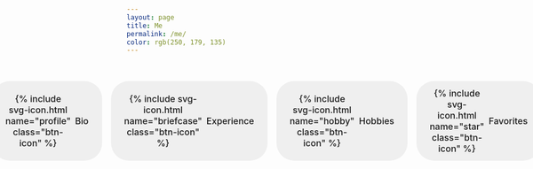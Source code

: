 ```yaml
---
layout: page
title: Me
permalink: /me/
color: rgb(250, 179, 135)
---
```


<div id="canvas-container" 
     data-moon-url="{{ '/assets/3DObjects/moon.glb' | relative_url }}"
     data-astronaut-url="{{ '/assets/3DObjects/astropink.glb' | relative_url }}" >
</div>

<div class="section-nav">
  <button class="section-btn" data-section="bio">
    {% include svg-icon.html name="profile" class="btn-icon" %}
    <span>Bio</span>
  </button>
  <button class="section-btn" data-section="experience">
    {% include svg-icon.html name="briefcase" class="btn-icon" %}
    <span>Experience</span>
  </button>
  <button class="section-btn" data-section="hobbies">
    {% include svg-icon.html name="hobby" class="btn-icon" %}
    <span>Hobbies</span>
  </button>
  <button class="section-btn" data-section="favorites">
    {% include svg-icon.html name="star" class="btn-icon" %}
    <span>Favorites</span>
  </button>
</div>

<div class="section-content">
  <!-- Bio Section -->
  <div id="marker-bio" class="section-marker"></div>
  <section id="bio">
    <p>If my social media presence has ever revealed a truth about me, it's that "about me" sections and I have been in a philosophical conflict for as long as my digital footprint has existed. (My first one ever was "*describes who he is*", and the latest being, "Why is it always Bios?")</p>
    <p>But here we go. My name is Dario. I am mainly a web developer, with a passion for frontend technologies.</p>
  </section>

  <!-- Experience Section -->
  <div id="marker-experience" class="section-marker"></div>
  <section id="experience">
    <h2>Professional Journey</h2>
    <h3>Web Development</h3>
<p>
  I have several years of experience in web development and its associated
  technologies. I designed the curriculum for a beginner-level web development
  course, which I taught for several years, leaving hundreds of students
  satisfied.
</p>
<p>
  I am proficient in JavaScript, HTML, CSS, and React on the frontend, and
  Node.js, Express.js, and ASP.NET on the backend.
</p>
<h3>Desktop Development</h3>
<p>
  I have developed numerous desktop applications for Windows users, utilizing
  technologies such as WinForms and Xamarin.Forms. Additionally, I briefly
  explored Flutter and Dart.
</p>
<h3>Programming Languages</h3>
<p>
  I am passionate about Java and have designed a beginner-level course focused
  on the core concepts of the language and basic data structures and algorithms
  (DSA), which I successfully taught for several years.
</p>
<h3>Open Source</h3>
<p>
  I am an active contributor to open-source projects on GitHub. I have
  contributed to several projects, including the popular MDN Web Docs.
</p>
<h3>Skills</h3>
<ul>
  <li>JavaScript</li>
  <li>HTML</li>
  <li>CSS</li>
  <li>React</li>
  <li>Node.js</li>
  <li>Express.js</li>
  <li>ASP.NET</li>
  <li>Java</li>
  <li>WinForms</li>
  <li>Xamarin.Forms</li>
  <li>Flutter</li>
  <li>Dart</li>
  <li>DSA</li>
  <li>C#</li>
  <li>SQL</li>
  <li>Git</li>
  <li>GitHub</li>
</ul>

    <!-- Add your experience content -->
  </section>

  <!-- Hobbies Section -->
  <div id="marker-hobbies" class="section-marker"></div>
  <section id="hobbies">
    <h2>Favorite Activities</h2>
    <h3>Running</h3>
    <p>
      I love running; it's my favorite way to get some exercise. I recently
      rediscovered this hobby and am currently running 5k in 35 minutes. My goal is
      to complete a half marathon by the end of the year.
    </p>
    <h3>Swimming</h3>
    <p>
      I grew up in a coastal city at the meeting point of the Adriatic and Ionian
      seas. Swimming has always been an important part of my life.
    </p>
    <h3>Reading</h3>
    <p>
      I love exploring a wide range of genres. While I mostly read
      fiction, I adore the classics. I also enjoy non-fiction, particularly topics
      on math and science. However, my greatest passion lies in poetry. I appreciate
      poetry across all genres, though I have a soft spot for French Symbolism,
      Surrealism, Dadaism, and Italian Hermeticism.
    </p>
    <h3>Playing Chess</h3>
    <p>
      I started playing chess eight years ago and still approach it with the same
      enthusiasm. It’s a fantastic way for me to relax and keep my mind sharp.
    </p>
    <h3>Gaming</h3>
    <p>
      I am a casual gamer and enjoy metroidvania platformers and action roguelikes.
      My recent achievements include defeating the final boss in <strong>Nine Sols</strong> and
      completing <strong>Slay the Spire</strong> on Ascension 20.
    </p>

  </section>

  <!-- Favorites Section -->
  <div id="marker-favorites" class="section-marker"></div>
  <section id="favorites">
    <h2>My Favorites</h2>
      <h3>Color</h3>
        <p>
          My favorite color is <span style="color: #fe640b">orange</span>, like a
          peach or the sunset reflection at the meeting point of the Ionian and Adriatic
          Seas in my hometown.
        </p>
      <h3>Food</h3>
        <p>
          My favorite food is pasta, and my favorite types are either linguine or
          penne rigate. I can make the best cherry tomato sauce with basil.
        </p>
      <h3>Book</h3>
        <p>
          This is a hard one, and I’m going to cheat. So here is the resolution of
          my internal battle:
        </p>
        <ul>
          <li>
            My favorite Albanian novel: <em>The General of the Dead Army</em> by
            Ismail Kadare
          </li>
          <li>My favorite epic poem: <em>The Odyssey</em> by Homer</li>
          <li>My favorite poetry book: <em>A Season in Hell</em> by Arthur Rimbaud</li>
          <li>My favorite novel: <em>The Magic Mountain</em> by Thomas Mann</li>
          <li>
            My favorite play: <em>The Resistible Rise of Arturo Ui</em> by Bertolt
            Brecht
          </li>
          <li>My favorite short story: <em>The Overcoat</em> by Nikolai Gogol</li>
        </ul>
      <h3>Movie</h3>
        <p>My favorite movie is <em>Night on Earth</em> by Jim Jarmusch.</p>
      <h3>Song</h3>
        <p>I’m not going to pick a favorite song because it’s a transient, dynamic feeling. However, I do have a favorite music video: Rihanna's <em>Needed Me</em>, directed by one of my favorite movie directors, Harmony Korine.</p>
      <h3>Language</h3>
        <p>My favorite language is Albanian. It's sweet, it's soft, it's complex.</p>
      <h3>Sport</h3>
        <p>My favorite sport is Volleyball.</p>
      <br>
      <br>
      <h4>In progress...</h4>
</section>
</div>

<script>
  document.addEventListener('DOMContentLoaded', function() {
    const buttons = document.querySelectorAll('.section-btn');
    const sections = document.querySelectorAll('.section-content section');
    const nav = document.querySelector('.section-nav');
    
    // Hide all sections initially
    sections.forEach(section => section.style.display = 'none');
    
    // Button click handler
    buttons.forEach(button => {
      button.addEventListener('click', function() {
        const sectionId = this.getAttribute('data-section');
        
        // Remove active class from all buttons and hide all sections
        buttons.forEach(btn => btn.classList.remove('active'));
        sections.forEach(section => section.classList.remove('active'));
        sections.forEach(section => section.style.display = 'none');
        
        // Add active class to clicked button
        this.classList.add('active');
        
        // Show the corresponding section
        const targetSection = document.getElementById(sectionId);
        targetSection.classList.add('active');
        targetSection.style.display = 'block';
        
        // Scroll to the marker
        const marker = document.getElementById(`marker-${sectionId}`);
        setTimeout(() => {
          const offset = nav.offsetHeight + 200; // Adjust this value as needed
          const markerPosition = marker.getBoundingClientRect().top + window.pageYOffset - offset;
          window.scrollTo({
            top: markerPosition,
            behavior: 'smooth'
          });
        }, 50);
      });
    });
    
    // URL hash checking code
    if (window.location.hash) {
      const sectionId = window.location.hash.substring(1); // Remove the #
      const targetButton = document.querySelector(`.section-btn[data-section="${sectionId}"]`);
      if (targetButton) {
        targetButton.click(); // Simulate click on the appropriate button
      }
    }
    
    // Sticky navigation code
    window.addEventListener('scroll', function() {
      const navRect = nav.getBoundingClientRect();
      const isStuck = navRect.top <= 60; // Adjust this value to match the height of your navbar
      nav.classList.toggle('stuck', isStuck);
    });
  });
</script>

<style>
  .section-nav {
  display: flex;
  justify-content: center;
  gap: 1rem;
  margin: 2rem 0;
  padding: 1rem 0;
  position: sticky;
  top: 60px; /* Adjust this value to match the height of your navbar */
  z-index: 100;
  background-color: var(--background-color);
  transition: border-bottom 0.3s ease;
}

/* Add a class for when the nav is stuck */
.section-nav.stuck {
  border-bottom: 1px solid var(--nav-menu-color);
}

  .btn-icon {
  width: 18px;
  height: 18px;
  fill: currentColor;
  transition: transform 0.3s, color 0.3s;
}

/* Button hover animation for icons */
.section-btn:hover .btn-icon {
  transform: scale(1.2);
}
  
  /* Base button styles */
.section-btn {
  display: flex;
  align-items: center;
  gap: 0.5rem; /* Space between icon and text */
  border: none;
  padding: 0.75rem 1.5rem;
  border-radius: 2rem; /* Rounder buttons */
  cursor: pointer;
  font-family: inherit;
  font-size: 1rem;
  font-weight: 500;
  transition: all 0.3s;
  background-size: 200% 100%;
  background-position: left center;
  color: var(--inverted-text-color);
}
  
  /* Bio button - orange gradient */
  .section-btn[data-section="bio"] {
    background-image: linear-gradient(120deg, var(--nav-link-1-color), var(--logo-red));
  }
  
  /* Experience button - green gradient */
  .section-btn[data-section="experience"] {
    background-image: linear-gradient(120deg, var(--nav-link-2-color), var(--primitive-sapphire));
  }
  
  /* Hobbies button - purple gradient */
  .section-btn[data-section="hobbies"] {
    background-image: linear-gradient(120deg, var(--nav-link-3-color), var(--inline-code));
  }
  
  /* Favorites button - pink gradient */
  .section-btn[data-section="favorites"] {
    background-image: linear-gradient(120deg, var(--logo-pink), var(--hero-gradient-2));
  }
  
  /* Hover effect - shift gradient */
  .section-btn:hover {
    background-position: right center;
  }
  
  
  .section-content section {
    display: none;
    animation: fadeIn 0.5s;
  }
  
  .section-content section.active {
    display: block;
  }
  
  @keyframes fadeIn {
    from { opacity: 0; transform: translateY(10px); }
    to { opacity: 1; transform: translateY(0); }
  }
  @keyframes icon-pulsate {
  0% {
    transform: scale(1);
  }
  50% {
    transform: scale(1.3);
  }
  100% {
    transform: scale(1);
  }
}
.section-btn.active .btn-icon {
  animation: icon-pulsate 2s infinite ease-in-out;
  color: var(--logo-yellow) !important
}
.section-btn:not(.active) .btn-icon {
  animation: none;
}
.section-btn:hover:not(.active) .btn-icon {
  transform: scale(1.1);
}
.section-marker {
  height: 1px;
  opacity: 0;
  pointer-events: none;
  margin-top: 120px; /* Adjust this value to control scroll position */
  margin-bottom: -120px; /* Compensate so section appears in the right place */
  scroll-margin-top: 80px; /* Modern browsers - space between nav and section */
}

@media (max-width: 768px) {
  .section-btn {
    padding: 0.5rem 1rem;
    font-size: 0.875rem; /* Smaller font size */
    border-radius: 1.5rem; /* Slightly less round */
  }

  .btn-icon {
    width: 16px; /* Smaller icon size */
    height: 16px;
  }

  .section-btn span {
    display: none; /* Hide text on mobile */
  }
}
</style>
